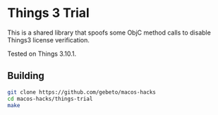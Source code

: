 # Things 3 Trial

This is a shared library that spoofs some ObjC method calls to disable Things3 license verification.

Tested on Things 3.10.1.

## Building
```sh
git clone https://github.com/gebeto/macos-hacks
cd macos-hacks/things-trial
make
```
